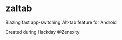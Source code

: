 zaltab
======

Blazing fast app-switching
Alt-tab feature for Android



Created during Hackday @Zenexity
